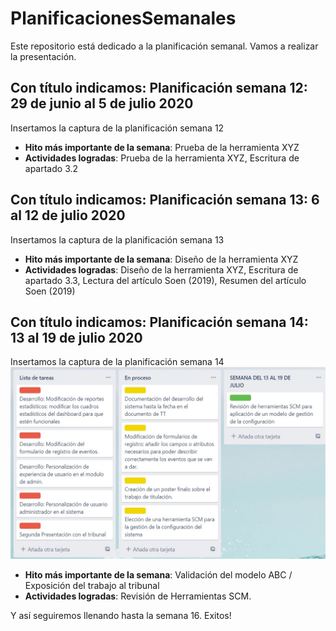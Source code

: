 # PlanificacionesSemanales
Este repositorio está dedicado a la planificación semanal. Vamos a realizar la presentación.
## Con título indicamos: Planificación semana 12: 29 de junio al 5 de julio 2020
Insertamos la captura de la planificación semana 12
* **Hito más importante de la semana**: Prueba de la herramienta XYZ
* **Actividades logradas**: Prueba de la herramienta XYZ, Escritura de apartado 3.2

## Con título indicamos: Planificación semana 13: 6 al 12 de julio 2020
Insertamos la captura de la planificación semana 13
* **Hito más importante de la semana**: Diseño de la herramienta XYZ
* **Actividades logradas**: Diseño de la herramienta XYZ, Escritura de apartado 3.3, Lectura del artículo Soen (2019), Resumen del artículo Soen (2019)

## Con título indicamos: Planificación semana 14: 13 al 19 de julio 2020
Insertamos la captura de la planificación semana 14
![alt text](https://github.com/Practicum42-MP-20201/actividad6-ejayala2/blob/master/Semana%20del%2013%20al%2019%20Julio.jpg)
* **Hito más importante de la semana**: Validación del modelo ABC / Exposición del trabajo al tribunal
* **Actividades logradas**: Revisión de Herramientas SCM.

Y así seguiremos llenando hasta la semana 16.
Exitos! 
